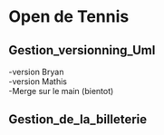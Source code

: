 # Open de Tennis

## Gestion_versionning_Uml  

 -version Bryan  
 -version Mathis  
 -Merge sur le main (bientot)  
  
## Gestion_de_la_billeterie  
